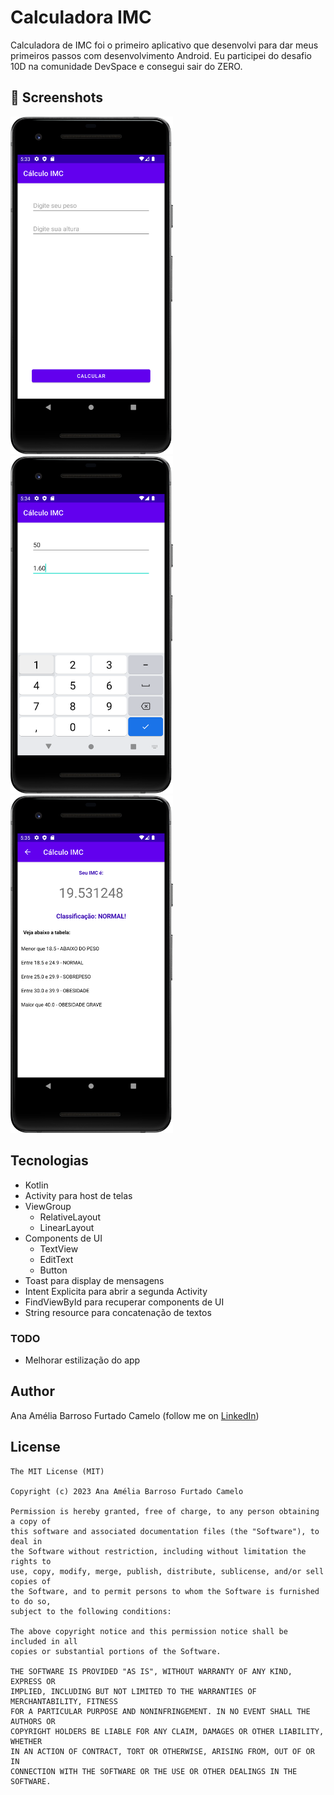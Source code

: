 # Calculadora IMC
Calculadora de IMC foi o primeiro aplicativo que desenvolvi para dar meus primeiros passos com desenvolvimento Android. Eu participei do desafio 10D na comunidade DevSpace e consegui sair do ZERO. 



## :camera_flash: Screenshots
<!-- You can add more screenshots here if you like -->
<img src="/result/image1.png" width="260">&emsp;<img src="/result/image2.png" width="260">&emsp;<img src="/result/image3.png" width="260">

## Tecnologias
* Kotlin
* Activity para host de telas
* ViewGroup
    * RelativeLayout
    * LinearLayout
* Components de UI
    * TextView
    * EditText
    * Button
* Toast para display de mensagens
* Intent Explicita para abrir a segunda Activity
* FindViewById para recuperar components de UI
* String resource para concatenação de textos


### TODO
- Melhorar estilização do app

## Author
Ana Amélia Barroso Furtado Camelo (follow me on [LinkedIn](https://www.linkedin.com/in/ameliacamelo/))

## License
```
The MIT License (MIT)

Copyright (c) 2023 Ana Amélia Barroso Furtado Camelo

Permission is hereby granted, free of charge, to any person obtaining a copy of
this software and associated documentation files (the "Software"), to deal in
the Software without restriction, including without limitation the rights to
use, copy, modify, merge, publish, distribute, sublicense, and/or sell copies of
the Software, and to permit persons to whom the Software is furnished to do so,
subject to the following conditions:

The above copyright notice and this permission notice shall be included in all
copies or substantial portions of the Software.

THE SOFTWARE IS PROVIDED "AS IS", WITHOUT WARRANTY OF ANY KIND, EXPRESS OR
IMPLIED, INCLUDING BUT NOT LIMITED TO THE WARRANTIES OF MERCHANTABILITY, FITNESS
FOR A PARTICULAR PURPOSE AND NONINFRINGEMENT. IN NO EVENT SHALL THE AUTHORS OR
COPYRIGHT HOLDERS BE LIABLE FOR ANY CLAIM, DAMAGES OR OTHER LIABILITY, WHETHER
IN AN ACTION OF CONTRACT, TORT OR OTHERWISE, ARISING FROM, OUT OF OR IN
CONNECTION WITH THE SOFTWARE OR THE USE OR OTHER DEALINGS IN THE SOFTWARE.
```
